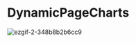 # DynamicPageCharts

![ezgif-2-348b8b2b6cc9](https://user-images.githubusercontent.com/33350985/118243111-b09e9900-b4bb-11eb-9c2e-046f3b08c78f.gif)
